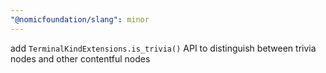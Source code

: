 ```yaml
---
"@nomicfoundation/slang": minor
---
```


add `TerminalKindExtensions.is_trivia()` API to distinguish between trivia nodes and other contentful nodes
